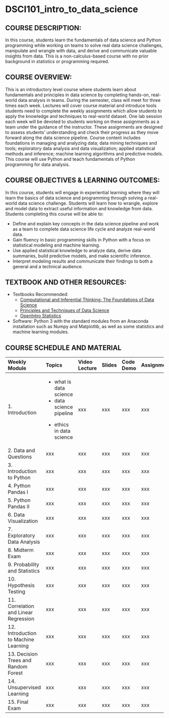 # DSCI101_intro_to_data_science

## COURSE DESCRIPTION:
In this course, students learn the fundamentals of data science and Python programming while working on teams to solve real data science challenges, manipulate and wrangle with data, and derive and communicate valuable insights from data. This is a non-calculus-based course with no prior background in statistics or programming required.

## COURSE OVERVIEW:
This is an introductory level course where students learn about fundamentals and principles in data science by completing hands-on, real-world data analysis in teams. During the semester, class will meet for three times each week. Lectures will cover course material and introduce tools students need to complete the weekly assignments which allow students to apply the knowledge and techniques to real-world dataset. One lab session each week will be devoted to students working on these assignments as a team under the guidance of the instructor. These assignments are designed to assess students’ understanding and check their progress as they move forward along the data science pipeline. Course content includes foundations in managing and analyzing data; data mining techniques and tools; exploratory data analysis and data visualization; applied statistical methods and inference; machine learning algorithms and predictive models. This course will use Python and teach fundamentals of Python programming for data analysis. 

## COURSE OBJECTIVES & LEARNING OUTCOMES:
In this course, students will engage in experiential learning where they will learn the basics of data science and programming through solving a real-world data science challenge. Students will learn how to wrangle, explore and model data to extract useful information and knowledge from data. Students completing this course will be able to:
- Define and explain key concepts in the data science pipeline and work as a team to complete data science life cycle and analyze real-world data.
- Gain fluency in basic programming skills in Python with a focus on statistical modeling and machine learning.
- Use applied statistical knowledge to analyze data, derive data summaries, build predictive models, and make scientific inference.
- Interpret modeling results and communicate their findings to both a general and a technical audience.

## TEXTBOOK AND OTHER RESOURCES:
- Textbooks Recommended:
  - [Computational and Inferential Thinking: The Foundations of Data Science](https://inferentialthinking.com/chapters/intro)
  - [Principles and Techniques of Data Science](https://learningds.org/intro)
  - [OpenIntro Statistics](https://www.openintro.org/book/os/)
- Software: Python 3 with the standard modules from an Anaconda installation such as Numpy and Matplotlib, as well as some statistics and machine learning modules.

## COURSE SCHEDULE AND MATERIAL
| Weekly Module | Topics | Video Lecture | Slides | Code Demo | Assignment |
|:-------|:------|:----------|:---------|:-----------|:-----------|
|1. Introduction  | <ul><li>what is data science</li> <li>data science pipeline</li></ul>  <ul><li>ethics in data science</li></ul> | xxx | xxx | xxx | xxx |
|2. Data and Questions   | xxx | xxx |xxx | xxx | xxx |
|3. Introduction to Python | xxx | xxx | xxx | xxx | xxx |
|4. Python Pandas I | xxx |xxx | xxx | xxx | xxx | xxx |
|5. Python Pandas II | xxx |xxx |xxx | xxx | xxx | xxx |
|6. Data Visualization | xxx |xxx |xxx | xxx | xxx | xxx |
|7. Exploratory Data Analysis | xxx |xxx | xxx | xxx | xxx |
|8. Midterm Exam| xxx |xxx |xxx | xxx | xxx |
|9. Probability and Statistics | xxx | xxx | xxx | xxx | xxx |
|10. Hypothesis Testing | xxx | xxx | xxx | xxx | xxx |
|11. Correlation and Linear Regression | xxx | xxx | xxx | xxx | xxx |
|12. Introduction to Machine Learning | xxx | xxx | xxx | xxx | xxx |
|13. Decision Trees and Random Forest | xxx | xxx | xxx | xxx | xxx |
|14. Unsupervised Learning | xxx | xxx | xxx | xxx | xxx |
|15. Final Exam | xxx | xxx | xxx | xxx | xxx |
